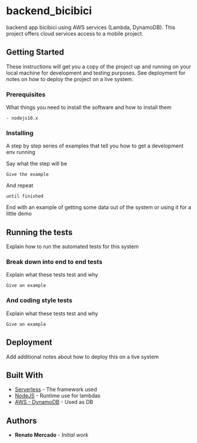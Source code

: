 # backend_bicibici

backend app bicibici using AWS services (Lambda, DynamoDB). This project offers cloud services access to a mobile project.

## Getting Started

These instructions will get you a copy of the project up and running on your local machine for development and testing purposes. See deployment for notes on how to deploy the project on a live system.

### Prerequisites

What things you need to install the software and how to install them

```
- nodejs10.x
```

### Installing

A step by step series of examples that tell you how to get a development env running

Say what the step will be

```
Give the example
```

And repeat

```
until finished
```

End with an example of getting some data out of the system or using it for a little demo

## Running the tests

Explain how to run the automated tests for this system

### Break down into end to end tests

Explain what these tests test and why

```
Give an example
```

### And coding style tests

Explain what these tests test and why

```
Give an example
```

## Deployment

Add additional notes about how to deploy this on a live system

## Built With

* [Serverless](https://serverless.com) - The framework used
* [NodeJS](https://nodejs.org/es/) - Runtime use for lambdas
* [AWS - DynamoDB](https://aws.amazon.com/es/dynamodb/) - Used as DB

## Authors

* **Renato Mercado** - *Initial work*
